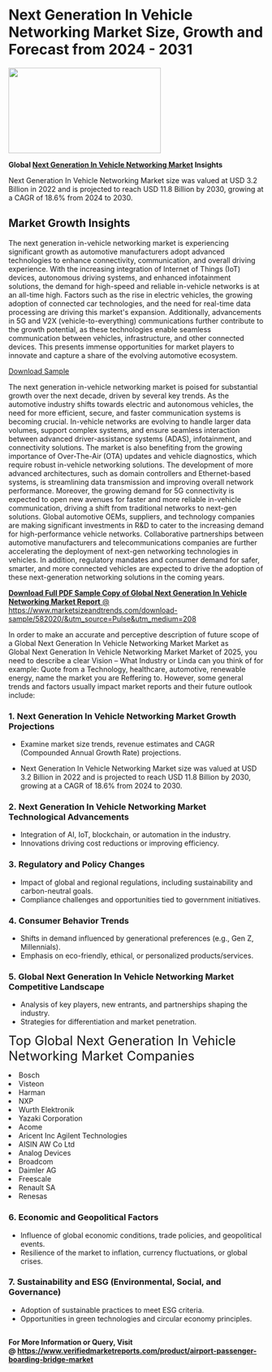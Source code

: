 <H1>Next Generation In Vehicle Networking Market Size, Growth and Forecast from 2024 - 2031</H1><img class="aligncenter size-medium wp-image-584254" src="https://thirdeyenews.in/wp-content/uploads/2024/09/Global-Market-Research-300x168.jpeg" alt="" width="300" height="168" /><p><strong>Global&nbsp;<a href="https://www.marketsizeandtrends.com/download-sample/582020/&amp;utm_source=Pulse&amp;utm_medium=208">Next Generation In Vehicle Networking Market</a> Insights</strong></p><p>Next Generation In Vehicle Networking Market size was valued at USD 3.2 Billion in 2022 and is projected to reach USD 11.8 Billion by 2030, growing at a CAGR of 18.6% from 2024 to 2030.</p><p><h2>Market Growth Insights</h2> <p>The next generation in-vehicle networking market is experiencing significant growth as automotive manufacturers adopt advanced technologies to enhance connectivity, communication, and overall driving experience. With the increasing integration of Internet of Things (IoT) devices, autonomous driving systems, and enhanced infotainment solutions, the demand for high-speed and reliable in-vehicle networks is at an all-time high. Factors such as the rise in electric vehicles, the growing adoption of connected car technologies, and the need for real-time data processing are driving this market's expansion. Additionally, advancements in 5G and V2X (vehicle-to-everything) communications further contribute to the growth potential, as these technologies enable seamless communication between vehicles, infrastructure, and other connected devices. This presents immense opportunities for market players to innovate and capture a share of the evolving automotive ecosystem.</p> <p><a href="download-link">Download Sample</a></p> <p>The next generation in-vehicle networking market is poised for substantial growth over the next decade, driven by several key trends. As the automotive industry shifts towards electric and autonomous vehicles, the need for more efficient, secure, and faster communication systems is becoming crucial. In-vehicle networks are evolving to handle larger data volumes, support complex systems, and ensure seamless interaction between advanced driver-assistance systems (ADAS), infotainment, and connectivity solutions. The market is also benefiting from the growing importance of Over-The-Air (OTA) updates and vehicle diagnostics, which require robust in-vehicle networking solutions. The development of more advanced architectures, such as domain controllers and Ethernet-based systems, is streamlining data transmission and improving overall network performance. Moreover, the growing demand for 5G connectivity is expected to open new avenues for faster and more reliable in-vehicle communication, driving a shift from traditional networks to next-gen solutions. Global automotive OEMs, suppliers, and technology companies are making significant investments in R&D to cater to the increasing demand for high-performance vehicle networks. Collaborative partnerships between automotive manufacturers and telecommunications companies are further accelerating the deployment of next-gen networking technologies in vehicles. In addition, regulatory mandates and consumer demand for safer, smarter, and more connected vehicles are expected to drive the adoption of these next-generation networking solutions in the coming years.</p> <p><a href="get-more-link"></p><p><span class=""><strong>Download Full PDF Sample Copy of Global Next Generation In Vehicle Networking Market Report</strong> @ <a href="https://www.marketsizeandtrends.com/download-sample/582020/&amp;utm_source=Pulse&amp;utm_medium=208" target="_blank">https://www.marketsizeandtrends.com/download-sample/582020/&amp;utm_source=Pulse&amp;utm_medium=208</a></span></p><p>In order to make an accurate and perceptive description of future scope of a Global&nbsp;Next Generation In Vehicle Networking Market Market as Global&nbsp;Next Generation In Vehicle Networking Market Market of 2025, you need to describe a clear Vision &ndash; What Industry or Linda can you think of for example: Quote from a Technology, healthcare, automotive, renewable energy, name the market you are Reffering to. However, some general trends and factors usually impact market reports and their future outlook include:</p><h3>1.&nbsp;<strong>Next Generation In Vehicle Networking Market Growth Projections</strong></h3><ul><li>Examine market size trends, revenue estimates and CAGR (Compounded Annual Growth Rate) projections.</li><li><p>Next Generation In Vehicle Networking Market size was valued at USD 3.2 Billion in 2022 and is projected to reach USD 11.8 Billion by 2030, growing at a CAGR of 18.6% from 2024 to 2030.</p></li></ul><h3>2.&nbsp;<strong>Next Generation In Vehicle Networking Market Technological Advancements</strong></h3><ul><li>Integration of AI, IoT, blockchain, or automation in the industry.</li><li>Innovations driving cost reductions or improving efficiency.</li></ul><h3>3.&nbsp;<strong>Regulatory and Policy Changes</strong></h3><ul><li>Impact of global and regional regulations, including sustainability and carbon-neutral goals.</li><li>Compliance challenges and opportunities tied to government initiatives.</li></ul><h3>4.&nbsp;<strong>Consumer Behavior Trends</strong></h3><ul><li>Shifts in demand influenced by generational preferences (e.g., Gen Z, Millennials).</li><li>Emphasis on eco-friendly, ethical, or personalized products/services.</li></ul><h3>5.&nbsp;<strong>Global Next Generation In Vehicle Networking Market Competitive Landscape</strong></h3><ul><li>Analysis of key players, new entrants, and partnerships shaping the industry.</li><li>Strategies for differentiation and market penetration.</li></ul><p data-pm-slice="1 1 []"><span style="color: inherit; font-family: inherit; font-size: 25px;">Top Global Next Generation In Vehicle Networking Market Companies</span></p><div class="" data-test-id=""><p><li>Bosch</li><li> Visteon</li><li> Harman</li><li> NXP</li><li> Wurth Elektronik</li><li> Yazaki Corporation</li><li> Acome</li><li> Aricent Inc Agilent Technologies</li><li> AISIN AW Co Ltd</li><li> Analog Devices</li><li> Broadcom</li><li> Daimler AG</li><li> Freescale</li><li> Renault SA</li><li> Renesas</li></p></div><h3>6.&nbsp;<strong>Economic and Geopolitical Factors</strong></h3><ul><li>Influence of global economic conditions, trade policies, and geopolitical events.</li><li>Resilience of the market to inflation, currency fluctuations, or global crises.</li></ul><h3>7.&nbsp;<strong>Sustainability and ESG (Environmental, Social, and Governance)</strong></h3><ul><li>Adoption of sustainable practices to meet ESG criteria.</li><li>Opportunities in green technologies and circular economy principles.</li></ul><h2><strong style="font-size: 14px;">For More Information or Query, Visit @&nbsp;</strong><a style="background-color: #ffffff; font-size: 14px;" href="https://www.marketsizeandtrends.com/report/next-generation-in-vehicle-networking-market/" target="_blank">https://www.verifiedmarketreports.com/product/airport-passenger-boarding-bridge-market</a></h2>
